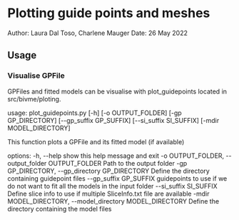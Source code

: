 # Plotting guide points and meshes

Author: Laura Dal Toso, Charlene Mauger
Date: 26 May 2022

Usage
-----------------------------------------------

### Visualise GPFile
GPFiles and fitted models can be visualise with plot_guidepoints located in src/bivme/ploting. 

usage: plot_guidepoints.py [-h] [-o OUTPUT_FOLDER] [-gp GP_DIRECTORY] [--gp_suffix GP_SUFFIX] [--si_suffix SI_SUFFIX] [-mdir MODEL_DIRECTORY]

This function plots a GPFile and its fitted model (if available)

options:
  -h, --help            show this help message and exit
  -o OUTPUT_FOLDER, --output_folder OUTPUT_FOLDER
                        Path to the output folder
  -gp GP_DIRECTORY, --gp_directory GP_DIRECTORY
                        Define the directory containing guidepoint files
  --gp_suffix GP_SUFFIX
                        guidepoints to use if we do not want to fit all the models in the input folder
  --si_suffix SI_SUFFIX
                        Define slice info to use if multiple SliceInfo.txt file are available
  -mdir MODEL_DIRECTORY, --model_directory MODEL_DIRECTORY
                        Define the directory containing the model files

